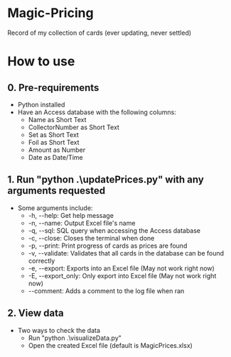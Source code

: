 # Magic-Pricing
Record of my collection of cards (ever updating, never settled)

# How to use
## 0. Pre-requirements
* Python installed
* Have an Access database with the following columns:
  * Name as Short Text
  * CollectorNumber as Short Text
  * Set as Short Text
  * Foil as Short Text
  * Amount as Number
  * Date as Date/Time

## 1. Run "python .\updatePrices.py" with any arguments requested
* Some arguments include:
  * -h, --help: Get help message
  * -n, --name: Output Excel file's name
  * -q, --sql: SQL query when accessing the Access database
  * -c, --close: Closes the terminal when done
  * -p, --print: Print progress of cards as prices are found
  * -v, --validate: Validates that all cards in the database can be found correctly
  * -e, --export: Exports into an Excel file (May not work right now)
  * -E, --export_only: Only export into Excel file (May not work right now)
  * --comment: Adds a comment to the log file when ran

## 2. View data
* Two ways to check the data
  * Run "python .\visualizeData.py"
  * Open the created Excel file (default is MagicPrices.xlsx)